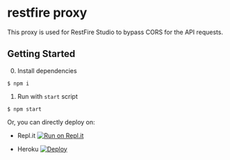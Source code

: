 # restfire proxy

This proxy is used for RestFire Studio to bypass CORS for the API requests.


## Getting Started

 0. Install dependencies

```shell
$ npm i
```

 1. Run with `start` script

```shell
$ npm start
```

Or, you can directly deploy on:

 - Repl.it [![Run on Repl.it](https://repl.it/badge/github/mgilangjanuar/restfire-proxy)](https://repl.it/github/mgilangjanuar/restfire-proxy)

 - Heroku [![Deploy](https://www.herokucdn.com/deploy/button.svg)](https://heroku.com/deploy?template=https://github.com/mgilangjanuar/restfire-proxy)